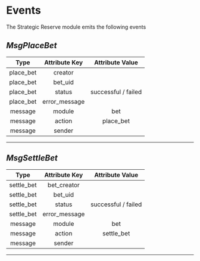 # **Events**

The Strategic Reserve module emits the following events

## *MsgPlaceBet*

|  Type         |  Attribute Key|    Attribute Value    |
|:-------------:|:-------------:|:---------------------:|
| place_bet     | creator       |                       |
| place_bet     | bet_uid       |                       |
| place_bet     | status        |  successful / failed  |
| place_bet     | error_message |                       |
| message       | module        |  bet                  |
| message       | action        |  place_bet            |
| message       | sender        |                       |

---

## *MsgSettleBet*

|  Type         |  Attribute Key    |     Attribute Value   |
|:-------------:|:-----------------:|:---------------------:|
| settle_bet    | bet_creator       |                       |
| settle_bet    | bet_uid           |                       |
| settle_bet    | status            |  successful / failed  |
| settle_bet    | error_message     |                       |
| message       | module            |  bet                  |
| message       | action            | settle_bet            |
| message       | sender            |                       |

---
